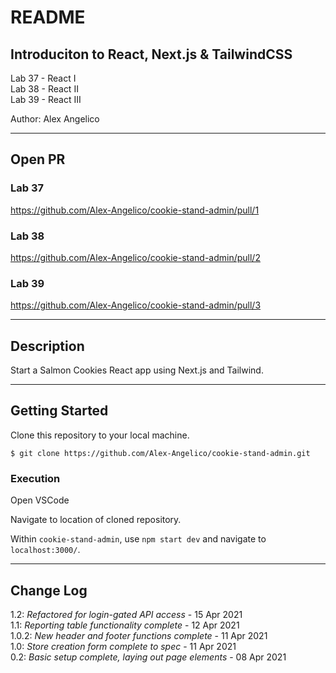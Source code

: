 # README

## Introduciton to React, Next.js & TailwindCSS

Lab 37 - React I  
Lab 38 - React II  
Lab 39 - React III

Author: Alex Angelico

----

## Open PR

### Lab 37

https://github.com/Alex-Angelico/cookie-stand-admin/pull/1

### Lab 38

https://github.com/Alex-Angelico/cookie-stand-admin/pull/2

### Lab 39

https://github.com/Alex-Angelico/cookie-stand-admin/pull/3

----

## Description

Start a Salmon Cookies React app using Next.js and Tailwind.

----

## Getting Started

Clone this repository to your local machine.

```
$ git clone https://github.com/Alex-Angelico/cookie-stand-admin.git
```

### Execution

Open VSCode

Navigate to location of cloned repository.

Within `cookie-stand-admin`, use `npm start dev` and navigate to `localhost:3000/`.

----

## Change Log

1.2: *Refactored for login-gated API access* - 15 Apr 2021  
1.1: *Reporting table functionality complete* - 12 Apr 2021  
1.0.2: *New header and footer functions complete* - 11 Apr 2021  
1.0: *Store creation form complete to spec* - 11 Apr 2021  
0.2: *Basic setup complete, laying out page elements* - 08 Apr 2021
